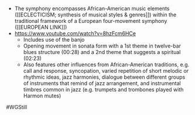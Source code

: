 - The symphony encompasses African-American music elements ([[ECLECTICISM; synthesis of musical styles & genres]]) within the traditional framework of a European four-movement symphony ([[EUROPEAN LINK]])
- https://www.youtube.com/watch?v=8hzFcm6HCe
	- Includes use of the banjo 
	- Opening movement in sonata form with a 1st theme in twelve-bar blues structure (00:28) and a 2nd theme that suggests a spiritual (02:23)
	- Also features other influences from African-American traditions, e.g. call and response, syncopation, varied repetition of short melodic or rhythmic ideas, jazz harmonies, dialogue between different groups of instruments that remind of jazz arrangement, and instrumental timbres common in jazz (e.g. trumpets and trombones played with Harmon mutes)

#WGStill 
